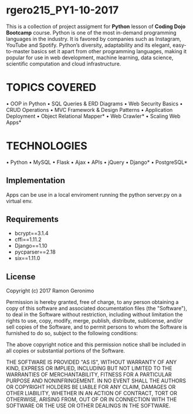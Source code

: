 # rgero215_PY1-10-2017

This is a collection of project assigment for **Python** lesson of **Coding Dojo Bootcamp** course.
Python is one of the most in-demand programming languages in the industry. It is favored by companies such as Instagram, YouTube and Spotify. Python’s diversity, adaptability and its elegant, easy-to-master basics set it apart from other programming languages, making it popular for use in web development, machine learning, data science, scientific computation and cloud infrastructure.

# TOPICS COVERED

•  OOP in Python
•  SQL Queries & ERD Diagrams
•  Web Security Basics
•  CRUD Operations
•  MVC Framework & Design Patterns
•  Application Deployment
•  Object Relational Mapper*
•  Web Crawler*
•  Scaling Web Apps*

# TECHNOLOGIES
•  Python
•  MySQL
•  Flask
•  Ajax
•  APIs
•  jQuery
•  Django*
•  PostgreSQL*


## Implementation

Apps can be use in a local enviroment running the python server.py on a virtual env.

## Requirements

- bcrypt==3.1.4
- cffi==1.11.2
- Django==1.10
- pycparser==2.18
- six==1.11.0

## License

Copyright (c) 2017 Ramon Geronimo

Permission is hereby granted, free of charge, to any person obtaining a copy of this software and associated documentation files (the "Software"), 
to deal in the Software without restriction, including without limitation the rights to use, copy, modify, merge, publish, distribute, sublicense, 
and/or sell copies of the Software, and to permit persons to whom the Software is furnished to do so, subject to the following conditions:

The above copyright notice and this permission notice shall be included in all copies or substantial portions of the Software.

THE SOFTWARE IS PROVIDED "AS IS", WITHOUT WARRANTY OF ANY KIND, EXPRESS OR IMPLIED, INCLUDING BUT NOT LIMITED TO THE WARRANTIES OF MERCHANTABILITY, 
FITNESS FOR A PARTICULAR PURPOSE AND NONINFRINGEMENT. IN NO EVENT SHALL THE AUTHORS OR COPYRIGHT HOLDERS BE LIABLE FOR ANY CLAIM, DAMAGES OR OTHER LIABILITY, 
WHETHER IN AN ACTION OF CONTRACT, TORT OR OTHERWISE, ARISING FROM, OUT OF OR IN CONNECTION WITH THE SOFTWARE OR THE USE OR OTHER DEALINGS IN THE SOFTWARE.

